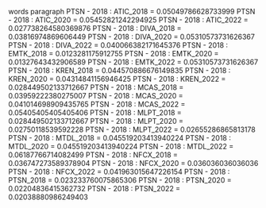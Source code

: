 words
paragraph
PTSN - 2018 : ATIC_2018 = 0.05049786628733999
PTSN - 2018 : ATIC_2020 = 0.05452821242294925
PTSN - 2018 : ATIC_2022 = 0.027738264580369876
PTSN - 2018 : DIVA_2018 = 0.03816974869606449
PTSN - 2018 : DIVA_2020 = 0.05310573731626367
PTSN - 2018 : DIVA_2022 = 0.040066382171645376
PTSN - 2018 : EMTK_2018 = 0.0123281175912755
PTSN - 2018 : EMTK_2020 = 0.01327643432906589
PTSN - 2018 : EMTK_2022 = 0.05310573731626367
PTSN - 2018 : KREN_2018 = 0.044570886676149835
PTSN - 2018 : KREN_2020 = 0.04314841156946425
PTSN - 2018 : KREN_2022 = 0.028449502133712667
PTSN - 2018 : MCAS_2018 = 0.03959222380275007
PTSN - 2018 : MCAS_2020 = 0.041014698909435765
PTSN - 2018 : MCAS_2022 = 0.05405405405405406
PTSN - 2018 : MLPT_2018 = 0.028449502133712667
PTSN - 2018 : MLPT_2020 = 0.02750118539592228
PTSN - 2018 : MLPT_2022 = 0.02655286865813178
PTSN - 2018 : MTDL_2018 = 0.045519203413940224
PTSN - 2018 : MTDL_2020 = 0.045519203413940224
PTSN - 2018 : MTDL_2022 = 0.06187766714082499
PTSN - 2018 : NFCX_2018 = 0.036747273589378904
PTSN - 2018 : NFCX_2020 = 0.036036036036036
PTSN - 2018 : NFCX_2022 = 0.041963015647226154
PTSN - 2018 : PTSN_2018 = 0.023233760075865306
PTSN - 2018 : PTSN_2020 = 0.02204836415362732
PTSN - 2018 : PTSN_2022 = 0.02038880986249403
